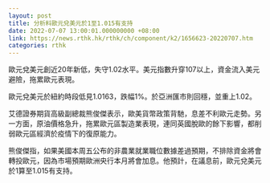 ```yaml
---
layout: post
title: 分析料歐元兌美元於1至1.015有支持
date: 2022-07-07 13:00:01.000000000 +08:00
link: https://news.rthk.hk/rthk/ch/component/k2/1656623-20220707.htm
categories: rthk
---
```


歐元兌美元創近20年新低，失守1.02水平。美元指數升穿107以上，資金流入美元避險，拖累歐元表現。

歐元兌美元於紐約時段低見1.0163，跌幅1%。於亞洲匯市則回穩，並重上1.02。

艾德證券期貨高級副總裁熊俊傑表示，歐美貨幣政策背馳，息差不利歐元走勢。另一方面，原油價格急升，拖累歐元區製造業表現，連同英國脫歐的餘下影響，都削弱歐元區經濟於疫情下的復原能力。

熊俊傑指，如果美國本周五公布的非農業就業職位數據差過預期，不排除資金將會轉投歐元，因為市場預期歐洲央行本月將會加息。他預計，在議息前，歐元兌美元於1算至1.015有支持。
